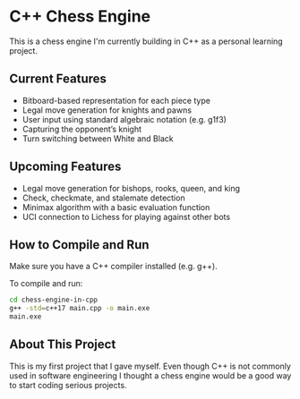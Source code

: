 # C++ Chess Engine

This is a chess engine I'm currently building in C++ as a personal learning project.

## Current Features

- Bitboard-based representation for each piece type
- Legal move generation for knights and pawns
- User input using standard algebraic notation (e.g. g1f3)
- Capturing the opponent’s knight
- Turn switching between White and Black

## Upcoming Features

- Legal move generation for bishops, rooks, queen, and king
- Check, checkmate, and stalemate detection
- Minimax algorithm with a basic evaluation function
- UCI connection to Lichess for playing against other bots

## How to Compile and Run

Make sure you have a C++ compiler installed (e.g. g++).

To compile and run:

```bash
cd chess-engine-in-cpp
g++ -std=c++17 main.cpp -o main.exe
main.exe
```

## About This Project

This is my first project that I gave myself. Even though C++ is not commonly used in software engineering I thought a chess engine would be a good way to start coding serious projects.

